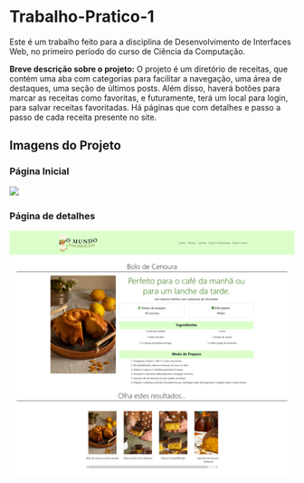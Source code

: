 # Trabalho-Pratico-1

Este é um trabalho feito para a disciplina de Desenvolvimento de Interfaces Web,
no primeiro período do curso de Ciência da Computação.

<b>Breve descrição sobre o projeto:</b> O projeto é um diretório de receitas, que contém uma aba com categorias para facilitar a navegação, uma área de destaques, uma seção de últimos posts. Além disso, haverá botões para marcar as receitas como favoritas, e futuramente, terá um local para login, para salvar receitas favoritadas. Há páginas que com detalhes e passo a passo de cada receita presente no site.

## Imagens do Projeto

### Página Inicial
<img src= "assets/img/paginaInicial_site.png">

### Página de detalhes
<img src="assets/img/paginaDetalhes_site.png">